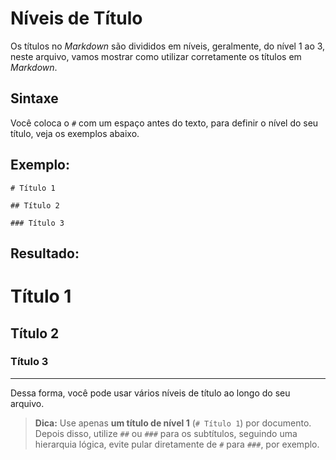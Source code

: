 # **Níveis de Título**

Os títulos no *Markdown* são divididos em níveis, geralmente, do nível 1 ao 3, neste arquivo, vamos mostrar como utilizar corretamente os títulos em *Markdown*.

## Sintaxe

Você coloca o `#` com um espaço antes do texto, para definir o nível do seu título, veja os exemplos abaixo.

## Exemplo: 

```
# Título 1

## Título 2

### Título 3
```

## Resultado:

# Título 1

## Título 2

### Título 3 
---
Dessa forma, você pode usar vários níveis de título ao longo do seu arquivo.

>**Dica:** Use apenas **um título de nível 1** (`# Título 1`) por documento.  
>Depois disso, utilize `##` ou `###` para os subtítulos, seguindo uma hierarquia lógica, evite pular diretamente de `#` para `###`, por exemplo.